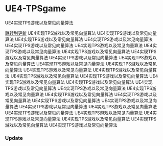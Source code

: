 # UE4-TPSgame
UE4实现TPS游戏以及常见向量算法



[跳转到更新](#Update)
UE4实现TPS游戏以及常见向量算法
UE4实现TPS游戏以及常见向量算法
UE4实现TPS游戏以及常见向量算法
UE4实现TPS游戏以及常见向量算法
UE4实现TPS游戏以及常见向量算法
UE4实现TPS游戏以及常见向量算法
UE4实现TPS游戏以及常见向量算法
UE4实现TPS游戏以及常见向量算法
UE4实现TPS游戏以及常见向量算法
UE4实现TPS游戏以及常见向量算法
UE4实现TPS游戏以及常见向量算法
UE4实现TPS游戏以及常见向量算法
UE4实现TPS游戏以及常见向量算法
UE4实现TPS游戏以及常见向量算法
UE4实现TPS游戏以及常见向量算法
UE4实现TPS游戏以及常见向量算法
UE4实现TPS游戏以及常见向量算法
UE4实现TPS游戏以及常见向量算法
UE4实现TPS游戏以及常见向量算法
UE4实现TPS游戏以及常见向量算法
UE4实现TPS游戏以及常见向量算法
UE4实现TPS游戏以及常见向量算法
UE4实现TPS游戏以及常见向量算法
UE4实现TPS游戏以及常见向量算法
UE4实现TPS游戏以及常见向量算法
UE4实现TPS游戏以及常见向量算法
UE4实现TPS游戏以及常见向量算法
UE4实现TPS游戏以及常见向量算法
UE4实现TPS游戏以及常见向量算法
UE4实现TPS游戏以及常见向量算法
UE4实现TPS游戏以及常见向量算法
UE4实现TPS游戏以及常见向量算法
UE4实现TPS游戏以及常见向量算法
UE4实现TPS游戏以及常见向量算法

### Update
